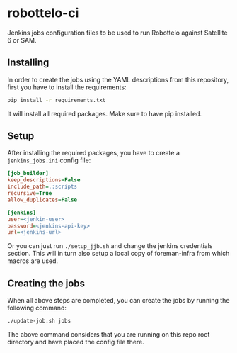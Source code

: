robottelo-ci
============

Jenkins jobs configuration files to be used to run Robottelo against Satellite
6 or SAM.

Installing
----------

In order to create the jobs using the YAML descriptions from this repository,
first you have to install the requirements:

```sh
pip install -r requirements.txt
```

It will install all required packages. Make sure to have pip installed.

Setup
-----

After installing the required packages, you have to create a `jenkins_jobs.ini`
config file:

```ini
[job_builder]
keep_descriptions=False
include_path=.:scripts
recursive=True
allow_duplicates=False

[jenkins]
user=<jenkin-user>
password=<jenkins-api-key>
url=<jenkins-url>
```

Or you can just run `./setup_jjb.sh` and change
the jenkins credentials section. This will in turn
also setup a local copy of foreman-infra from which
macros are used.

Creating the jobs
-----------------

When all above steps are completed, you can create the jobs by running the
following command:

```sh
./update-job.sh jobs
```

The above command considers that you are running on this repo root directory
and have placed the config file there.
